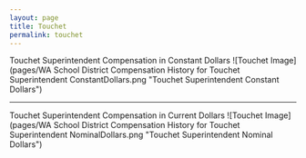 ```yaml
---
layout: page
title: Touchet
permalink: touchet
---
```



Touchet Superintendent Compensation in Constant Dollars
![Touchet Image](pages/WA School District Compensation History for Touchet Superintendent ConstantDollars.png "Touchet Superintendent Constant Dollars")
___

Touchet Superintendent Compensation in Current Dollars
![Touchet Image](pages/WA School District Compensation History for Touchet Superintendent NominalDollars.png "Touchet Superintendent Nominal Dollars")